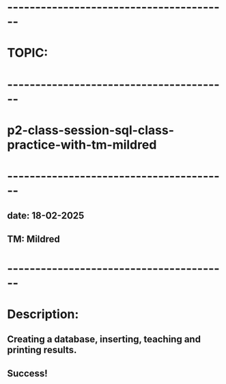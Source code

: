 # ----------------------------------------
# TOPIC:
# ----------------------------------------
# p2-class-session-sql-class-practice-with-tm-mildred

# ----------------------------------------
## date: 18-02-2025
## TM: Mildred
# ----------------------------------------

# Description:
## Creating a database, inserting, teaching and printing results.

## Success!

